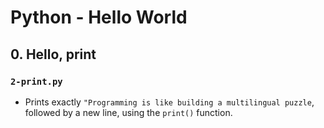 # Python - Hello World
## 0. Hello, print
### `2-print.py`
* Prints exactly `"Programming is like building a multilingual puzzle`, followed by a new line, using the `print()` function.
